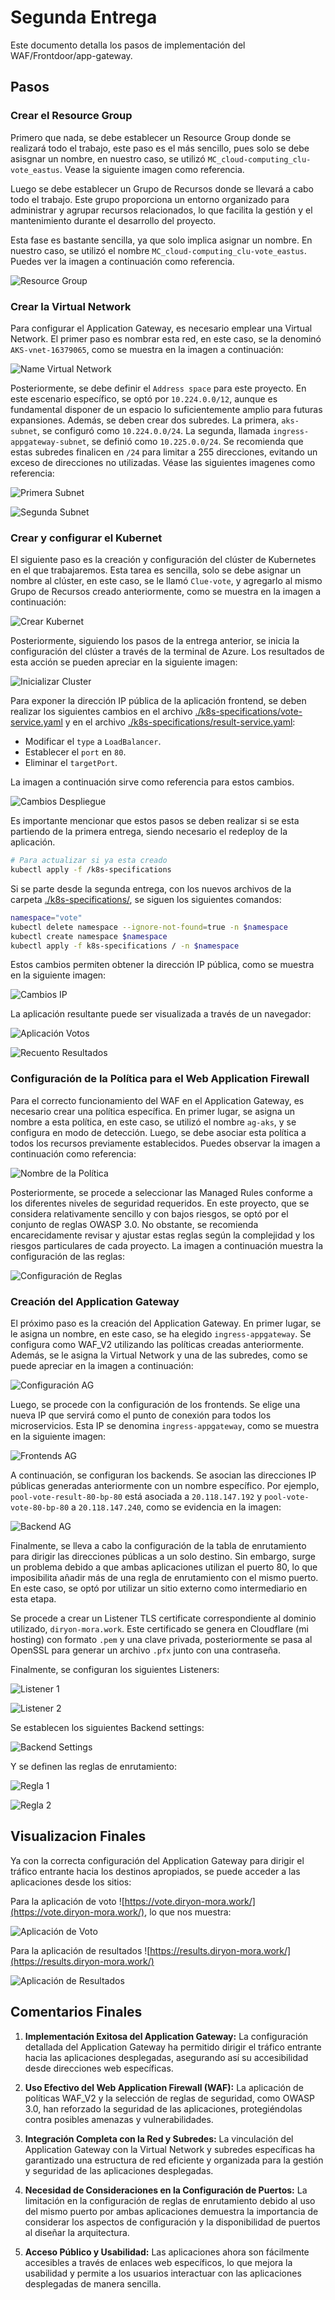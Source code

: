 # Segunda Entrega

Este documento detalla los pasos de implementación del WAF/Frontdoor/app-gateway.

## Pasos

### Crear el Resource Group

Primero que nada, se debe establecer un Resource Group donde se realizará todo el trabajo, este paso es el más sencillo, pues solo se debe asisgnar un nombre, en nuestro caso, se utilizó `MC_cloud-computing_clu-vote_eastus`. Vease la siguiente imagen como referencia.

Luego se debe establecer un Grupo de Recursos donde se llevará a cabo todo el trabajo. Este grupo proporciona un entorno organizado para administrar y agrupar recursos relacionados, lo que facilita la gestión y el mantenimiento durante el desarrollo del proyecto.

Esta fase es bastante sencilla, ya que solo implica asignar un nombre. En nuestro caso, se utilizó el nombre `MC_cloud-computing_clu-vote_eastus`. Puedes ver la imagen a continuación como referencia.

![Resource Group](screenshots/resource_group.png)

### Crear la Virtual Network

Para configurar el Application Gateway, es necesario emplear una Virtual Network. El primer paso es nombrar esta red, en este caso, se la denominó `AKS-vnet-16379065`, como se muestra en la imagen a continuación: 

![Name Virtual Network](screenshots/virtual_network_1.png)

Posteriormente, se debe definir el `Address space` para este proyecto. En este escenario específico, se optó por `10.224.0.0/12`, aunque es fundamental disponer de un espacio lo suficientemente amplio para futuras expansiones. Además, se deben crear dos subredes. La primera, `aks-subnet`, se configuró como `10.224.0.0/24`. La segunda, llamada `ingress-appgateway-subnet`, se definió como `10.225.0.0/24`. Se recomienda que estas subredes finalicen en `/24` para limitar a 255 direcciones, evitando un exceso de direcciones no utilizadas. Véase las siguientes imagenes como referencia:

![Primera Subnet](screenshots/virtual_network_2.png)

![Segunda Subnet](screenshots/virtual_network_3.png)

### Crear y configurar el Kubernet

El siguiente paso es la creación y configuración del clúster de Kubernetes en el que trabajaremos. Esta tarea es sencilla, solo se debe asignar un nombre al clúster, en este caso, se le llamó `Clue-vote`, y agregarlo al mismo Grupo de Recursos creado anteriormente, como se muestra en la imagen a continuación:

![Crear Kubernet](screenshots/crear_kubernet.png)

Posteriormente, siguiendo los pasos de la entrega anterior, se inicia la configuración del clúster a través de la terminal de Azure. Los resultados de esta acción se pueden apreciar en la siguiente imagen:

![Inicializar Cluster](./screenshots/crear_cluster.jpg)

Para exponer la dirección IP pública de la aplicación frontend, se deben realizar los siguientes cambios en el archivo [./k8s-specifications/vote-service.yaml](/segunda-entrega/k8s-specifications/vote-service.yaml) y en el archivo [./k8s-specifications/result-service.yaml](/segunda-entrega/k8s-specifications/result-service.yaml):

- Modificar el `type` a `LoadBalancer`.
- Establecer el `port` en `80`.
- Eliminar el `targetPort`.

La imagen a continuación sirve como referencia para estos cambios. 

![Cambios Despliegue ](./screenshots/cambios_despliegue.png)

Es importante mencionar que estos pasos se deben realizar si se esta partiendo de la primera entrega, siendo necesario el redeploy de la aplicación.

```bash
# Para actualizar si ya esta creado
kubectl apply -f /k8s-specifications 
```

Si se parte desde la segunda entrega, con los nuevos archivos de la carpeta [./k8s-specifications/](/segunda-entrega/k8s-specifications/), se siguen los siguientes comandos:

```bash
namespace="vote"
kubectl delete namespace --ignore-not-found=true -n $namespace
kubectl create namespace $namespace
kubectl apply -f k8s-specifications / -n $namespace
```

Estos cambios permiten obtener la dirección IP pública, como se muestra en la siguiente imagen:

![Cambios IP](./screenshots/ip_despliegue.jpg)

La aplicación resultante puede ser visualizada a través de un navegador:

![Aplicación Votos](screenshots/resultados_despliegue.jpg)

![Recuento Resultados](screenshots/resultados_despliegue2.png)

### Configuración de la Política para el Web Application Firewall

Para el correcto funcionamiento del WAF en el Application Gateway, es necesario crear una política específica. En primer lugar, se asigna un nombre a esta política, en este caso, se utilizó el nombre `ag-aks`, y se configura en modo de detección. Luego, se debe asociar esta política a todos los recursos previamente establecidos. Puedes observar la imagen a continuación como referencia:

![Nombre de la Política](screenshots/waf_1.png)

Posteriormente, se procede a seleccionar las Managed Rules conforme a los diferentes niveles de seguridad requeridos. En este proyecto, que se considera relativamente sencillo y con bajos riesgos, se optó por el conjunto de reglas OWASP 3.0. No obstante, se recomienda encarecidamente revisar y ajustar estas reglas según la complejidad y los riesgos particulares de cada proyecto. La imagen a continuación muestra la configuración de las reglas:

![Configuración de Reglas](screenshots/waf_2.png)

### Creación del Application Gateway

El próximo paso es la creación del Application Gateway. En primer lugar, se le asigna un nombre, en este caso, se ha elegido `ingress-appgateway`. Se configura como WAF_V2 utilizando las políticas creadas anteriormente. Además, se le asigna la Virtual Network y una de las subredes, como se puede apreciar en la imagen a continuación:

![Configuración AG](screenshots/ag_1.png)

Luego, se procede con la configuración de los frontends. Se elige una nueva IP que servirá como el punto de conexión para todos los microservicios. Esta IP se denomina `ingress-appgateway`, como se muestra en la siguiente imagen:

![Frontends AG](screenshots/ag_2.png)

A continuación, se configuran los backends. Se asocian las direcciones IP públicas generadas anteriormente con un nombre específico. Por ejemplo, `pool-vote-result-80-bp-80` está asociada a `20.118.147.192` y `pool-vote-vote-80-bp-80` a `20.118.147.240`, como se evidencia en la imagen:

![Backend AG](screenshots/ag_3.png)

Finalmente, se lleva a cabo la configuración de la tabla de enrutamiento para dirigir las direcciones públicas a un solo destino. Sin embargo, surge un problema debido a que ambas aplicaciones utilizan el puerto 80, lo que imposibilita añadir más de una regla de enrutamiento con el mismo puerto. En este caso, se optó por utilizar un sitio externo como intermediario en esta etapa.

Se procede a crear un Listener TLS certificate correspondiente al dominio utilizado, `diryon-mora.work`. Este certificado se genera en Cloudflare (mi hosting) con formato `.pem` y una clave privada, posteriormente se pasa al OpenSSL para generar un archivo `.pfx` junto con una contraseña.

Finalmente, se configuran los siguientes Listeners:

![Listener 1](screenshots/ag_4.png)

![Listener 2](screenshots/ag_5.png)

Se establecen los siguientes Backend settings:

![Backend Settings](screenshots/ag_6.png)

Y se definen las reglas de enrutamiento:

![Regla 1](screenshots/ag_7.png)

![Regla 2](screenshots/ag_8.png)


## Visualizacion Finales

Ya con la correcta configuración del Application Gateway para dirigir el tráfico entrante hacia los destinos apropiados, se puede acceder a las aplicaciones desde los sitios:

Para la aplicación de voto ![https://vote.diryon-mora.work/](https://vote.diryon-mora.work/), lo que nos muestra:

![Aplicación de Voto](screenshots/final1.png)

Para la aplicación de resultados ![https://results.diryon-mora.work/](https://results.diryon-mora.work/)

![Aplicación de Resultados](screenshots/final2.png)


## Comentarios Finales

1. **Implementación Exitosa del Application Gateway:** La configuración detallada del Application Gateway ha permitido dirigir el tráfico entrante hacia las aplicaciones desplegadas, asegurando así su accesibilidad desde direcciones web específicas.

2. **Uso Efectivo del Web Application Firewall (WAF):** La aplicación de políticas WAF_V2 y la selección de reglas de seguridad, como OWASP 3.0, han reforzado la seguridad de las aplicaciones, protegiéndolas contra posibles amenazas y vulnerabilidades.

3. **Integración Completa con la Red y Subredes:** La vinculación del Application Gateway con la Virtual Network y subredes específicas ha garantizado una estructura de red eficiente y organizada para la gestión y seguridad de las aplicaciones desplegadas.

4. **Necesidad de Consideraciones en la Configuración de Puertos:** La limitación en la configuración de reglas de enrutamiento debido al uso del mismo puerto por ambas aplicaciones demuestra la importancia de considerar los aspectos de configuración y la disponibilidad de puertos al diseñar la arquitectura.

5. **Acceso Público y Usabilidad:** Las aplicaciones ahora son fácilmente accesibles a través de enlaces web específicos, lo que mejora la usabilidad y permite a los usuarios interactuar con las aplicaciones desplegadas de manera sencilla.

